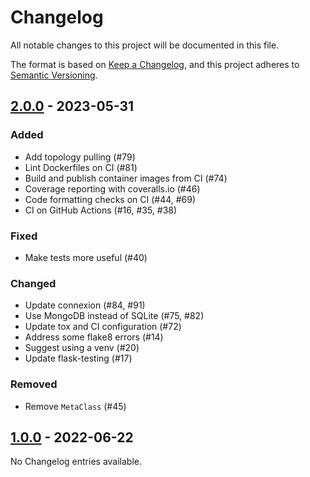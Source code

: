 # Changelog

All notable changes to this project will be documented in this file.

The format is based on [Keep a Changelog](https://keepachangelog.com/en/1.0.0/),
and this project adheres to [Semantic Versioning](https://semver.org/spec/v2.0.0.html).

## [2.0.0] - 2023-05-31

### Added

- Add topology pulling (#79)
- Lint Dockerfiles on CI (#81)
- Build and publish container images from CI (#74)
- Coverage reporting with coveralls.io (#46)
- Code formatting checks on CI (#44, #69)
- CI on GitHub Actions (#16, #35, #38)

### Fixed

- Make tests more useful (#40)

### Changed

- Update connexion (#84, #91)
- Use MongoDB instead of SQLite (#75, #82)
- Update tox and CI configuration (#72)
- Address some flake8 errors (#14)
- Suggest using a venv (#20)
- Update flask-testing (#17)

### Removed

- Remove `MetaClass` (#45)


## [1.0.0] - 2022-06-22

No Changelog entries available.


[2.0.0]: https://github.com/atlanticwave-sdx/sdx-lc/compare/1.0.0...2.0.0
[1.0.0]: https://github.com/atlanticwave-sdx/sdx-lc/compare/e2d536a...1.0.0
